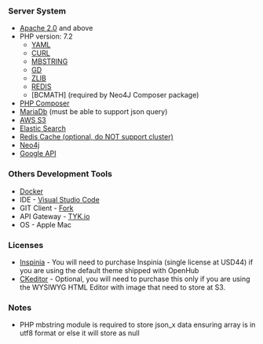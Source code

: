 ### Server System
  * [Apache 2.0](https://httpd.apache.org/) and above
  * PHP version: 7.2
    * [YAML](https://www.php.net/manual/en/book.yaml.php)
    * [CURL](https://www.php.net/manual/en/book.curl.php)
    * [MBSTRING](https://www.php.net/manual/en/book.mbstring.php)
    * [GD](https://www.php.net/manual/en/book.image.php)
    * [ZLIB](https://www.php.net/manual/en/book.zlib.php)
    * [REDIS](https://github.com/phpredis/phpredis)
    * [BCMATH] (required by Neo4J Composer package)
  * [PHP Composer](https://getcomposer.org/)
  * [MariaDb](https://mariadb.org/) (must be able to support json query)
  * [AWS S3](https://aws.amazon.com/s3/)
  * [Elastic Search](https://www.elastic.co/)
  * [Redis Cache (optional, do NOT support cluster)](https://redis.io/)
  * [Neo4j](https://neo4j.com/)
  * [Google API](https://console.developers.google.com/)

### Others Development Tools
  * [Docker](https://www.docker.com/)
  * IDE - [Visual Studio Code](https://code.visualstudio.com/)
  * GIT Client - [Fork](https://git-fork.com/)
  * API Gateway - [TYK.io](https://tyk.io/)
  * OS - Apple Mac

### Licenses
  * [Inspinia](https://wrapbootstrap.com/theme/inspinia-responsive-admin-theme-WB0R5L90S) - You will need to purchase Inspinia (single license at USD44) if you are using the default theme shipped with OpenHub
  * [CKeditor](https://ckeditor.com/) - Optional, you will need to purchase this only if you are using the WYSIWYG HTML Editor with image that need to store at S3.

### Notes
  * PHP mbstring module is required to store json_x data ensuring array is in utf8 format or else it will store as null